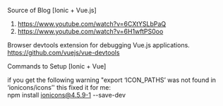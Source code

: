 Source of Blog [Ionic + Vue.js]
1. https://www.youtube.com/watch?v=6CXtYSLbPaQ 
2. https://www.youtube.com/watch?v=6H1wftPS0oo

Browser devtools extension for debugging Vue.js applications.
https://github.com/vuejs/vue-devtools

Commands to Setup [Ionic + Vue]


if you get the following warning "export ‘ICON_PATHS’ was not found in ‘ionicons/icons’'  this fixed it for me:  
npm install ionicons@4.5.9-1 --save-dev


